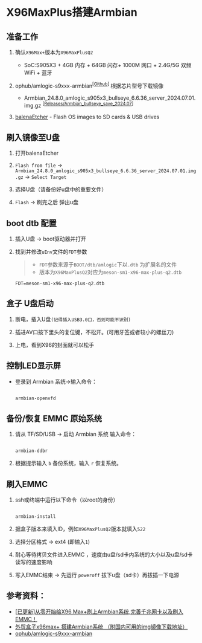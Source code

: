 # X96MaxPlus搭建Armbian

## 准备工作

1. 确认`X96Max+`版本为`X96MaxPlusQ2`
    - SoC:S905X3 + 4GB 内存 + 64GB 闪存+ 1000M 网口 + 2.4G/5G 双频 WiFi + 蓝牙

2. ophub/amlogic-s9xxx-armbian<sup>[[Github](https://github.com/ophub/amlogic-s9xxx-armbian)]</sup> 根据芯片型号下载镜像
   - Armbian_24.8.0_amlogic_s905x3_bullseye_6.6.36_server_2024.07.01.img.gz <sup>[[Releases/Armbian_bullseye_save_2024.07](https://github.com/ophub/amlogic-s9xxx-armbian/releases/tag/Armbian_bullseye_save_2024.07)]</sup>

3. [balenaEtcher](https://etcher.balena.io/) - Flash OS images to SD cards & USB drives

## 刷入镜像至U盘

1. 打开balenaEtcher

2. `Flash from file` -> `Armbian_24.8.0_amlogic_s905x3_bullseye_6.6.36_server_2024.07.01.img.gz` -> `Select Target`

3. 选择U盘（请备份好u盘中的重要文件）

4. `Flash` -> 刷完之后 弹出u盘

## boot dtb 配置

1. 插入U盘 -> boot驱动器并打开

2. 找到并修改`uEnv`文件的`FDT`参数

    > - `FDT`参数来源于`BOOT/dtb/amlogic`下以`.dtb` 为扩展名的文件
    > - 版本为`X96MaxPlusQ2`对应为`meson-sm1-x96-max-plus-q2.dtb`
   
    ```
    FDT=meson-sm1-x96-max-plus-q2.dtb

    ```

## 盒子 U盘启动

1. 断电，插入U盘`(记得插入USB3.0口，否则可能不识别)`

2. 插进AV口按下里头的复位键，不松开。(可用牙签或者较小的螺丝刀)

3. 上电，看到X96的封面就可以松手

## 控制LED显示屏
    
- 登录到 Armbian 系统→输入命令：

    ``` bash 

    armbian-openvfd

    ```

## 备份/恢复 EMMC 原始系统

1. 请从 TF/SD/USB → 启动 Armbian 系统 输入命令：

    ```bash
    
    armbian-ddbr

    ```

2. 根据提示输入 `b` 备份系统，输入 `r` 恢复系统。

## 刷入EMMC 

1. ssh或终端中运行以下命令（以root的身份）

    ```bash

    armbian-install

    ```

2. 据盒子版本来填入ID，例如`X96MaxPlusQ2`版本就填入`522`

3. 选择分区格式 -> ext4 (即输入`1`)

4. 耐心等待拷贝文件进入EMMC ，速度由u盘/sd卡内系统的大小以及u盘/sd卡读写的速度影响

5. 写入EMMC结束 -> 先运行 `poweroff` 拔下u盘（sd卡）再拔插一下电源

## 参考资料：
- [[已更新]从零开始给X96 Max+刷上Armbian系统,完善千兆网卡以及刷入EMMC！](https://blog.mashiro.pro/331.html)
- [外贸盒子x96max+ 搭建Armbian系统 （附国内可用的img镜像下载地址）](https://blog.csdn.net/corefunction/article/details/118250652)
- [ophub/amlogic-s9xxx-armbian](https://github.com/ophub/amlogic-s9xxx-armbian)
